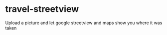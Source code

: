 # travel-streetview
Upload a picture and let google streetview and maps show you where it was taken
